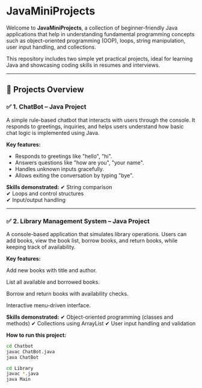 
# JavaMiniProjects

Welcome to **JavaMiniProjects**, a collection of beginner-friendly Java applications that help in understanding fundamental programming concepts such as object-oriented programming (OOP), loops, string manipulation, user input handling, and collections.

This repository includes two simple yet practical projects, ideal for learning Java and showcasing coding skills in resumes and interviews.


---

## 📘 Projects Overview

### ✅ **1. ChatBot – Java Project**
A simple rule-based chatbot that interacts with users through the console. It responds to greetings, inquiries, and helps users understand how basic chat logic is implemented using Java.

**Key features:**
- Responds to greetings like "hello", "hi".
- Answers questions like "how are you", "your name".
- Handles unknown inputs gracefully.
- Allows exiting the conversation by typing "bye".

**Skills demonstrated:**
✔ String comparison  
✔ Loops and control structures  
✔ Input/output handling

---
### ✅ 2. Library Management System – Java Project

A console-based application that simulates library operations. Users can add books, view the book list, borrow books, and return books, while keeping track of availability.

**Key features:**

Add new books with title and author.

List all available and borrowed books.

Borrow and return books with availability checks.

Interactive menu-driven interface.

**Skills demonstrated:**
✔ Object-oriented programming (classes and methods)
✔ Collections using ArrayList
✔ User input handling and validation

**How to run this project:**
```bash
cd Chatbot
javac ChatBot.java
java ChatBot

cd Library
javac *.java
java Main
